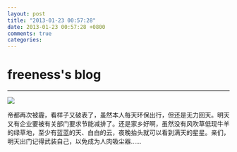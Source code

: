 ```yaml
---
layout: post
title: "2013-01-23 00:57:28"
date: 2013-01-23 00:57:28 +0800
comments: true
categories: 
---
```


# freeness's blog

----------

![](http://okqmqrbgo.bkt.clouddn.com/201301230057281.jpg)

>
帝都再次被霾，看样子又破表了，虽然本人每天环保出行，但还是无力回天。明天又有企业要被有关部门要求节能减排了。还是家乡好啊，虽然没有风吹草低现牛羊的绿草地，至少有蓝蓝的天、白白的云，夜晚抬头就可以看到满天的星星。亲们，明天出门记得武装自己，以免成为人肉吸尘器……